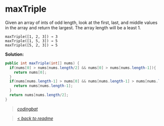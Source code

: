 # maxTriple

Given an array of ints of odd length, look at the first, last, and middle values in the array and return the largest. The array length will be a least 1.

```
maxTriple([1, 2, 3]) → 3
maxTriple([1, 5, 3]) → 5
maxTriple([5, 2, 3]) → 5
```

**Solution:**

```java
public int maxTriple(int[] nums) {
  if(nums[0] > nums[nums.length/2] && nums[0] > nums[nums.length-1]){
    return nums[0];
  }
  if(nums[nums.length-1] > nums[0] && nums[nums.length-1] > nums[nums.length/2]){
    return nums[nums.length-1];
  }
  return nums[nums.length/2];
}
```

> _[codingbat](http://codingbat.com/prob/p185176)_

> [< _back to readme_](FINDREPLACEREADME)